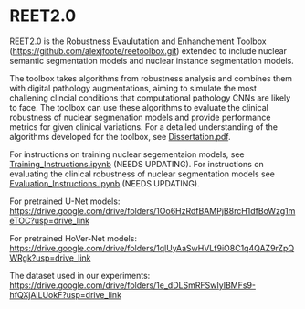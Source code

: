 # REET2.0
REET2.0 is the Robustness Evaulutation and Enhanchement Toolbox (https://github.com/alexjfoote/reetoolbox.git) extended to include nuclear semantic segmentation models and nuclear instance segmentation models.

The toolbox takes algorithms from robustness analysis and combines them with digital pathology augmentations, aiming to simulate the most challening clincial conditions that computational pathology CNNs are likely to face. The toolbox can use these algorithms to evaluate the clinical robustness of nuclear segmenation models and provide performance metrics for given clinical variations. For a detailed understanding of the algorithms developed for the toolbox, see [Dissertation.pdf](Dissertation.pdf).

For instructions on training nuclear segementaion models, see [Training_Instructions.ipynb](Training_Instructions.ipynb) (NEEDS UPDATING).
For instructions on evaluating the clinical robustness of nuclear segmentation models see [Evaluation_Instructions.ipynb](Evaluation_Instructions.ipynb) (NEEDS UPDATING).

For pretrained U-Net models: https://drive.google.com/drive/folders/1Oo6HzRdfBAMPjB8rcH1dfBoWzg1meTOC?usp=drive_link

For pretrained HoVer-Net models: https://drive.google.com/drive/folders/1qlUyAaSwHVLf9iO8C1q4QAZ9rZpQWRgk?usp=drive_link

The dataset used in our experiments: https://drive.google.com/drive/folders/1e_dDLSmRFSwIyIBMFs9-hfQXjAiLUokF?usp=drive_link

